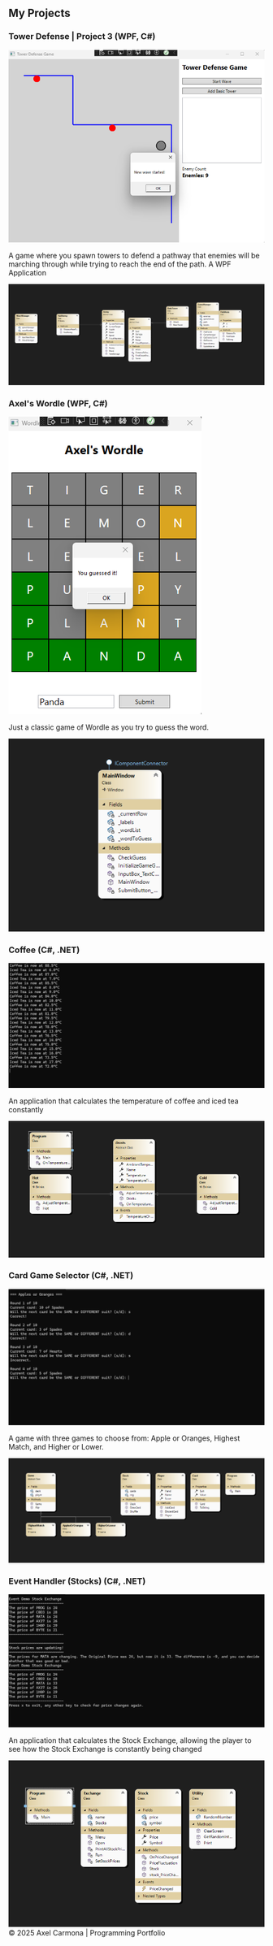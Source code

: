  <h2>My Projects</h2>
        <div class="project-card">
            <h3> Tower Defense | Project 3 (WPF, C#)</h3>
            <img src="assets/TowerDefense.png" alt="Tower Defense">
            <p>A game where you spawn towers to defend a pathway that enemies will be marching through while trying to reach the end of the path. A WPF Application</p>
            <img src="assets/ClassDiagramTower.png" alt="Class Diagram Tower">
        </div>
        <div class="project-card">
            <h3> Axel's Wordle (WPF, C#)</h3>
            <img src="assets/Wordle.png" alt="Wordle Game">
            <p>Just a classic game of Wordle as you try to guess the word.</p>
            <img src="assets/ClassDiagramWordle.png" alt="Class Diagram Wordle">
        </div>
        <div class="project-card">
            <h3> Coffee (C#, .NET)</h3>
            <img src="assets/Coffee.png" alt="Coffee Application">
            <p>An application that calculates the temperature of coffee and iced tea constantly </p>
            <img src="assets/CoffeeDiagram.png" alt="Coffee Diagram">
        </div>
           <div class="project-card">
            <h3> Card Game Selector (C#, .NET)</h3>
            <p align="center"><img src="https://github.com/CrazyPhrog/AxelCarmona.github.io/blob/main/CardGameSelector.png"></p>
            <p>A game with three games to choose from: Apple or Oranges, Highest Match, and Higher or Lower.</p>
            <img src="assets/CardGameSelectorDiagram.png" alt="Card Game Selector">
        </div>
           <div class="project-card">
            <h3> Event Handler (Stocks) (C#, .NET)</h3>
            <img src="assets/Stocks.png" alt="Stocks Event Handler">
            <p>An application that calculates the Stock Exchange, allowing the player to see how the Stock Exchange is constantly being changed </p>
            <img src="assets/StocksDiagram.png" alt="Stocks Diagram">
        </div>
        <footer>
            © 2025 Axel Carmona | Programming Portfolio
        </footer>
    </div>

